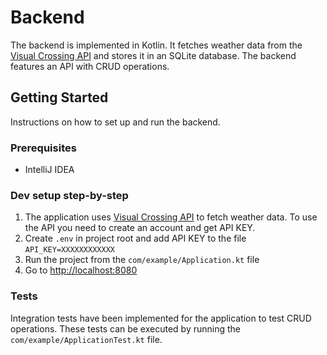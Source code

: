 # Backend

The backend is implemented in Kotlin. It fetches weather data from the [Visual Crossing API](https://www.visualcrossing.com/) and stores it in an SQLite database. The backend features an API with CRUD operations.

## Getting Started

Instructions on how to set up and run the backend.

### Prerequisites

- IntelliJ IDEA

### Dev setup step-by-step

1. The application uses [Visual Crossing API](https://www.visualcrossing.com/) to fetch weather data. To use the API you need to create an account and get API KEY. 
2. Create `.env` in project root and add API KEY to the file `API_KEY=XXXXXXXXXXXX`
3. Run the project from the `com/example/Application.kt` file
4. Go to [http://localhost:8080](http://localhost:8080)

### Tests

Integration tests have been implemented for the application to test CRUD operations. These tests can be executed by running the `com/example/ApplicationTest.kt` file.
